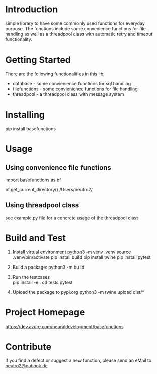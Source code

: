 # Introduction 
simple library to have some commonly used functions for everyday purpose. 
The functions include some convenience functions for file handling as well 
as a threadpool class with automatic retry and timeout functionality.  

# Getting Started
There are the following functionalities in this lib:
- database - some convienience functions for sql handling
- filefunctions - some convienience functions for file handling
- threadpool - a threadpool class with message system

# Installing
pip install basefunctions

# Usage

## Using convenience file functions
import basefunctions as bf

bf.get_current_directory()
/Users/neutro2/

## Using threadpool class
see example.py file for a concrete usage of the threadpool class

# Build and Test
1. Install virtual environment 
python3 -m venv .venv
source .venv/bin/activate
pip install build
pip install twine
pip install pytest

2. Build a package:
python3 -m build

3. Run the testcases  
pip install -e .
cd tests
pytest

4. Upload the package to pypi.org
python3 -m twine upload dist/*

# Project Homepage
https://dev.azure.com/neuraldevelopment/basefunctions

# Contribute
If you find a defect or suggest a new function, please send an eMail to neutro2@outlook.de
